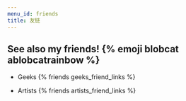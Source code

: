 ```yaml
---
menu_id: friends
title: 友链
---
```


## See also my friends! {% emoji blobcat ablobcatrainbow %}

- Geeks
{% friends geeks_friend_links %}

- Artists
{% friends artists_friend_links %}